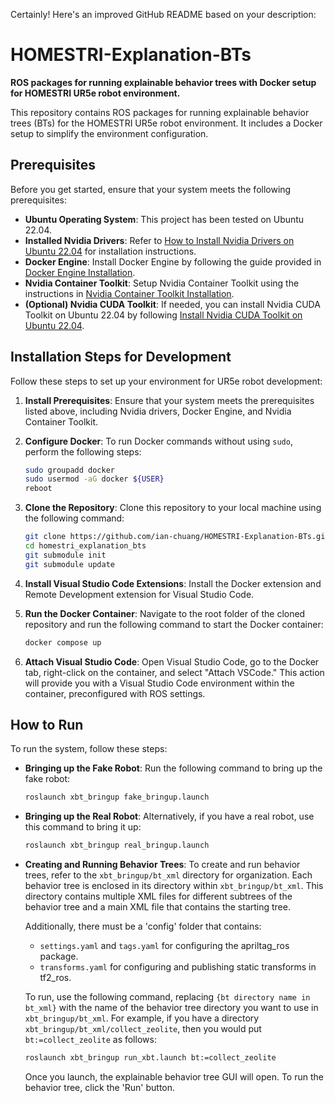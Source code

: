 Certainly! Here's an improved GitHub README based on your description:

# HOMESTRI-Explanation-BTs

**ROS packages for running explainable behavior trees with Docker setup for HOMESTRI UR5e robot environment.**

This repository contains ROS packages for running explainable behavior trees (BTs) for the HOMESTRI UR5e robot environment. It includes a Docker setup to simplify the environment configuration.

## Prerequisites

Before you get started, ensure that your system meets the following prerequisites:

- **Ubuntu Operating System**: This project has been tested on Ubuntu 22.04.
- **Installed Nvidia Drivers**: Refer to [How to Install Nvidia Drivers on Ubuntu 22.04](https://linuxconfig.org/how-to-install-the-nvidia-drivers-on-ubuntu-22-04) for installation instructions.
- **Docker Engine**: Install Docker Engine by following the guide provided in [Docker Engine Installation](https://docs.docker.com/engine/install/ubuntu/).
- **Nvidia Container Toolkit**: Setup Nvidia Container Toolkit using the instructions in [Nvidia Container Toolkit Installation](https://docs.nvidia.com/datacenter/cloud-native/container-toolkit/latest/install-guide.html#setting-up-nvidia-container-toolkit).
- **(Optional) Nvidia CUDA Toolkit**: If needed, you can install Nvidia CUDA Toolkit on Ubuntu 22.04 by following [Install Nvidia CUDA Toolkit on Ubuntu 22.04](https://installati.one/install-nvidia-cuda-toolkit-ubuntu-22-04/).

## Installation Steps for Development

Follow these steps to set up your environment for UR5e robot development:

1. **Install Prerequisites**: Ensure that your system meets the prerequisites listed above, including Nvidia drivers, Docker Engine, and Nvidia Container Toolkit.

2. **Configure Docker**: To run Docker commands without using `sudo`, perform the following steps:

    ```bash
    sudo groupadd docker
    sudo usermod -aG docker ${USER}
    reboot
    ```

3. **Clone the Repository**: Clone this repository to your local machine using the following command:

    ```bash
    git clone https://github.com/ian-chuang/HOMESTRI-Explanation-BTs.git homestri_explanation_bts
    cd homestri_explanation_bts
    git submodule init
    git submodule update
    ```

4. **Install Visual Studio Code Extensions**: Install the Docker extension and Remote Development extension for Visual Studio Code.

5. **Run the Docker Container**: Navigate to the root folder of the cloned repository and run the following command to start the Docker container:

    ```bash
    docker compose up
    ```

6. **Attach Visual Studio Code**: Open Visual Studio Code, go to the Docker tab, right-click on the container, and select "Attach VSCode." This action will provide you with a Visual Studio Code environment within the container, preconfigured with ROS settings.

## How to Run

To run the system, follow these steps:

- **Bringing up the Fake Robot**: Run the following command to bring up the fake robot:

    ```bash
    roslaunch xbt_bringup fake_bringup.launch
    ```

- **Bringing up the Real Robot**: Alternatively, if you have a real robot, use this command to bring it up:

    ```bash
    roslaunch xbt_bringup real_bringup.launch
    ```

- **Creating and Running Behavior Trees**: To create and run behavior trees, refer to the `xbt_bringup/bt_xml` directory for organization. Each behavior tree is enclosed in its directory within `xbt_bringup/bt_xml`. This directory contains multiple XML files for different subtrees of the behavior tree and a main XML file that contains the starting tree.

    Additionally, there must be a 'config' folder that contains:
    - `settings.yaml` and `tags.yaml` for configuring the apriltag_ros package.
    - `transforms.yaml` for configuring and publishing static transforms in tf2_ros.

    To run, use the following command, replacing `{bt directory name in bt_xml}` with the name of the behavior tree directory you want to use in `xbt_bringup/bt_xml`. For example, if you have a directory `xbt_bringup/bt_xml/collect_zeolite`, then you would put `bt:=collect_zeolite` as follows:

    ```bash
    roslaunch xbt_bringup run_xbt.launch bt:=collect_zeolite
    ```

    Once you launch, the explainable behavior tree GUI will open. To run the behavior tree, click the 'Run' button.